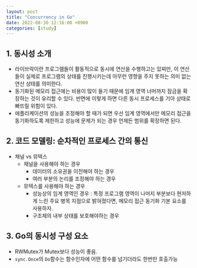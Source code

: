 ```yaml
---
layout: post
title: "Concurrency in Go"
date: 2022-08-30 12:16:00 +0900
categories: [study]
---
```


## 1. 동시성 소개
- 라이브락이란 프로그램들이 활동적으로 동시에 연산을 수행하고는 있찌만, 이 연산들이 실제로 프로그램의 상태를 진행시키는데 아무런 영향을 주지 못하는 의미 없는 연산 상태를 의미한다.
- 동기화된 메모리 접근에는 비용이 많이 들기 때문에 임계 영역 너머까지 잠금을 확장하는 것이 유리할 수 있다. 반면에 이렇게 하면 다른 동시 프로세스를 기아 상태로 빠뜨릴 위험이 있다.
- 애플리케이션의 성능을 조정해야 할 때가 되면 우선 임계 영역에서만 메모리 접근을 동기화하도록 제한하고 성능에 문제가 되는 경우 언제든 범위를 확장하면 된다.

## 2. 코드 모델링: 순차적인 프로세스 간의 통신
- 채널 vs 뮤텍스
    - 채널을 사용해야 하는 경우
        - 데이터의 소유권을 이전해야 하는 경우
        - 여러 부분의 논리를 조정해야 하는 경우
    - 뮤텍스를 사용해야 하는 경우
        - 성능상의 임계 영역인 경우 : 특정 프로그램 영역이 나머지 부분보다 현저하게 느린 주요 병목 지점으로 밝혀졌다면, 메모리 접근 동기화 기본 요소를 사용하자.
        - 구조체의 내부 상태를 보호해야하는 경우

## 3. Go의 동시성 구성 요소
- RWMutex가 Mutex보다 성능이 좋음.
- `sync.Once`의 `Do`함수는 함수인자에 어떤 함수를 넘기더라도 한번만 호출가능
